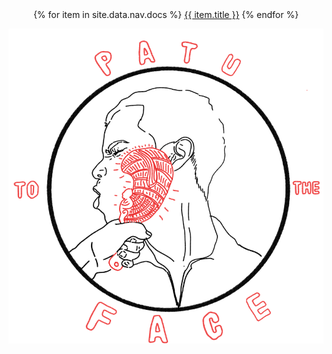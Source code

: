 <center>
   {% for item in site.data.nav.docs %}
      <span><a href="{{ item.url }}" alt="{{ item.title }}">{{ item.title }}</a></span>
   {% endfor %}
</center>

![Site logo](images/pttf.png)



